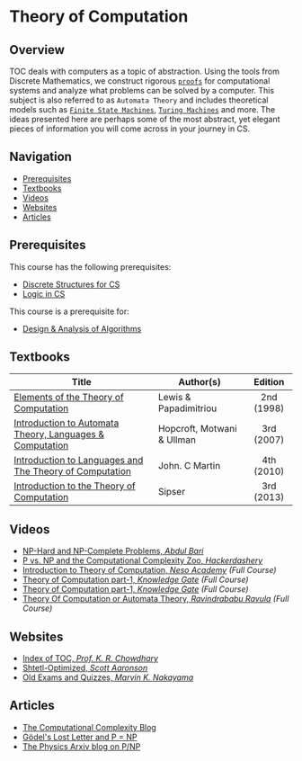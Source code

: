 # Theory of Computation

## Overview

TOC deals with computers as a topic of abstraction. Using the tools from Discrete Mathematics, we construct rigorous [`proofs`](https://en.wikipedia.org/wiki/Mathematical_proof) for computational systems and analyze what problems can be solved by a computer. This subject is also referred to as `Automata Theory` and includes theoretical models such as [`Finite State Machines`](https://brilliant.org/wiki/finite-state-machines/), [`Turing Machines`](https://brilliant.org/wiki/turing-machines/) and more. The ideas presented here are perhaps some of the most abstract, yet elegant pieces of information you will come across in your journey in CS. 

## Navigation

*   [Prerequisites](#prerequisites)
*   [Textbooks](#textbooks)
*   [Videos](#videos)
*   [Websites](#websites)
*   [Articles](#articles)

## Prerequisites

This course has the following prerequisites:

*   [Discrete Structures for CS](../CSF222)
*   [Logic in CS](../CSF214)

This course is a prerequisite for:

*   [Design & Analysis of Algorithms](../CSF364)

## Textbooks

| Title | Author(s) | Edition |
| -------------|-------------|:-----:|
| [Elements of the Theory of Computation](https://drive.google.com/open?id=1z_DeXa24LtBEjobo3FgygoVx_qFzIyd1) | Lewis & Papadimitriou | 2nd (1998) |
| [Introduction to Automata Theory, Languages & Computation](https://drive.google.com/open?id=1J37lIwspju4mnKOsiOgW2xKJig_ckknx) | Hopcroft, Motwani & Ullman | 3rd (2007) |
| [Introduction to Languages and The Theory of Computation](https://drive.google.com/open?id=1Eoz_fHaEL73upWM88VLYgq9OGfo2yY1U) | John. C Martin | 4th (2010) |
| [Introduction to the Theory of Computation](https://drive.google.com/open?id=1LgHU3Eq1xNsTWgqkkFDd-DoX4Iczlbrt)| Sipser | 3rd (2013) |

## Videos

*   [NP-Hard and NP-Complete Problems, *Abdul Bari*](https://www.youtube.com/watch?v=e2cF8a5aAhE&t=10s)
*   [P vs. NP and the Computational Complexity Zoo, *Hackerdashery*](https://www.youtube.com/watch?v=YX40hbAHx3s)
*   [Introduction to Theory of Computation, *Neso Academy*](https://www.youtube.com/watch?v=58N2N7zJGrQ&list=PLBlnK6fEyqRgp46KUv4ZY69yXmpwKOIev) *(Full Course)*
*   [Theory of Computation part-1, *Knowledge Gate*](https://www.youtube.com/watch?v=i6JhheV01dU&list=PLmXKhU9FNesQe1bKW0w7APAGiJVlQP8Zx) *(Full Course)*
*   [Theory of Computation part-1, *Knowledge Gate*](https://www.youtube.com/watch?v=00cXiux2Kjk&list=PLmXKhU9FNesSdCsn6YQqu9DmXRMsYdZ2T) *(Full Course)*
*   [Theory Of Computation or Automata Theory, *Ravindrababu Ravula*](https://www.youtube.com/watch?v=eqCkkC9A0Q4&list=PLEbnTDJUr_IdM___FmDFBJBz0zCsOFxfK) *(Full Course)*

## Websites

*   [Index of TOC, *Prof. K. R. Chowdhary*](http://www.krchowdhary.com/toc/)
*   [Shtetl-Optimized, *Scott Aaronson*](https://www.scottaaronson.com/blog/)
*   [Old Exams and Quizzes, *Marvin K. Nakayama*](https://web.njit.edu/~marvin/cs341/oldexams/)

## Articles 

*   [The Computational Complexity Blog](https://blog.computationalcomplexity.org/)
*   [Gödel's Lost Letter and P = NP ](https://rjlipton.wordpress.com/)
*   [The Physics Arxiv blog on P/NP](https://medium.com/the-physics-arxiv-blog/the-astounding-link-between-the-p-np-problem-and-the-quantum-nature-of-universe-7ef5eea6fd7a)
